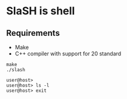 # SlaSH is shell

## Requirements

- Make
- C++ compiler with support for 20 standard

```shell
make
./slash

user@host>
user@host> ls -l
user@host> exit
```

